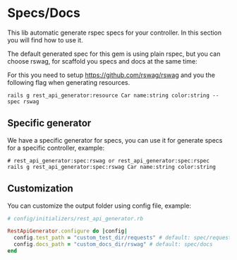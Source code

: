 # Specs/Docs

This lib automatic generate rspec specs for your controller. In this section you will find how to use it.

The default generated spec for this gem is using plain rspec, but you can choose rswag, for scaffold you specs and docs
at the same time:

For this you need to setup https://github.com/rswag/rswag and you the following flag when generating resources.

```shell
rails g rest_api_generator:resource Car name:string color:string --spec rswag
```

## Specific generator

We have a specific generator for specs, you can use it for generate specs for a specific controller, example:

```shell
# rest_api_generator:spec:rswag or rest_api_generator:spec:rspec
rails g rest_api_generator:spec:rswag Car name:string color:string
```

## Customization

You can customize the output folder using config file, example:

```ruby
# config/initializers/rest_api_generator.rb 

RestApiGenerator.configure do |config|
  config.test_path = "custom_test_dir/requests" # default: spec/requests
  config.docs_path = "custom_docs_dir/rswag" # default: spec/docs
end
```